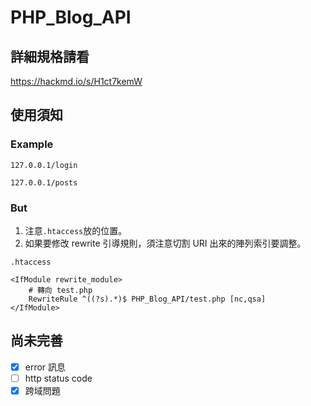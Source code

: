# PHP_Blog_API
## 詳細規格請看
https://hackmd.io/s/H1ct7kemW

## 使用須知
### Example
``127.0.0.1/login``

``127.0.0.1/posts``
### But
1. 注意``.htaccess``放的位置。
2. 如果要修改 rewrite 引導規則，須注意切割 URI 出來的陣列索引要調整。

``.htaccess``
```
<IfModule rewrite_module>
    # 轉向 test.php
    RewriteRule ^((?s).*)$ PHP_Blog_API/test.php [nc,qsa]
</IfModule>
```

## 尚未完善
- [x] error 訊息
- [ ] http status code
- [x] 跨域問題
